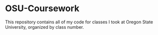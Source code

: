 # OSU-Coursework
This repository contains all of my code for classes I took at Oregon State University, organized by class number.
